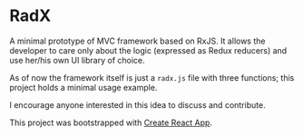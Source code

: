 # RadX

A minimal prototype of MVC framework based on RxJS. It allows the developer to care only about the logic (expressed as Redux reducers) and use her/his own UI library of choice.

As of now the framework itself is just a `radx.js` file with three functions; this project holds a minimal usage example.

I encourage anyone interested in this idea to discuss and contribute.

This project was bootstrapped with [Create React App](https://github.com/facebookincubator/create-react-app).
